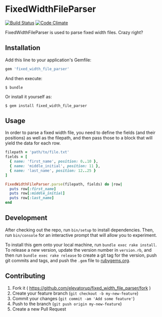 # FixedWidthFileParser
[![Build Status](https://travis-ci.org/elevatorup/fixed_width_file_parser.svg?branch=master)](https://travis-ci.org/elevatorup/fixed_width_file_parser)
[![Code Climate](https://codeclimate.com/github/elevatorup/fixed_width_file_parser/badges/gpa.svg)](https://codeclimate.com/github/elevatorup/fixed_width_file_parser)

FixedWidthFileParser is used to parse fixed width files. Crazy right?

## Installation

Add this line to your application's Gemfile:

```ruby
gem 'fixed_width_file_parser'
```

And then execute:

    $ bundle

Or install it yourself as:

    $ gem install fixed_width_file_parser

## Usage

In order to parse a fixed width file, you need to define the fields (and their positions) as well as the filepath, and then pass those to a block that will yield the data for each row.

```ruby
filepath = 'path/to/file.txt'
fields = [
  { name: 'first_name', position: 0..10 },
  { name: 'middle_initial', position: 11 },
  { name: 'last_name', position: 12..25 }
]

FixedWidthFileParser.parse(filepath, fields) do |row|
  puts row[:first_name]
  puts row[:middle_initial]
  puts row[:last_name]
end
```

## Development

After checking out the repo, run `bin/setup` to install dependencies. Then, run `bin/console` for an interactive prompt that will allow you to experiment.

To install this gem onto your local machine, run `bundle exec rake install`. To release a new version, update the version number in `version.rb`, and then run `bundle exec rake release` to create a git tag for the version, push git commits and tags, and push the `.gem` file to [rubygems.org](https://rubygems.org).

## Contributing

1. Fork it ( https://github.com/elevatorup/fixed_width_file_parser/fork )
2. Create your feature branch (`git checkout -b my-new-feature`)
3. Commit your changes (`git commit -am 'Add some feature'`)
4. Push to the branch (`git push origin my-new-feature`)
5. Create a new Pull Request
